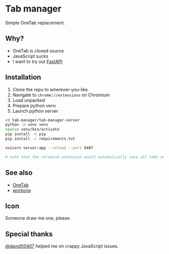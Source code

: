 # Tab manager

Simple OneTab replacement.

## Why?

- OneTab is closed source
- JavaScript sucks
- I want to try out [FastAPI](https://fastapi.tiangolo.com/)

## Installation

1. Clone the repo to wherever-you-like
2. Navigate to `chrome://extensions` on Chromium
3. Load unpacked
4. Prepare python venv
5. Launch python server

```bash
cd tab-manager/tab-manager-server
python -m venv venv
source venv/bin/activate
pip install -U pip
pip install -r requirements.txt

uvicorn server:app --reload --port 9487

# note that the chromium extension would automatically save all tabs once every hour
```

## See also

- [OneTab](https://www.one-tab.com/)
- [workona](https://workona.com/)

## Icon

Someone draw me one, please.

## Special thanks

[@david50407](https://github.com/david50407) helped me on crappy JavaScript issues.
